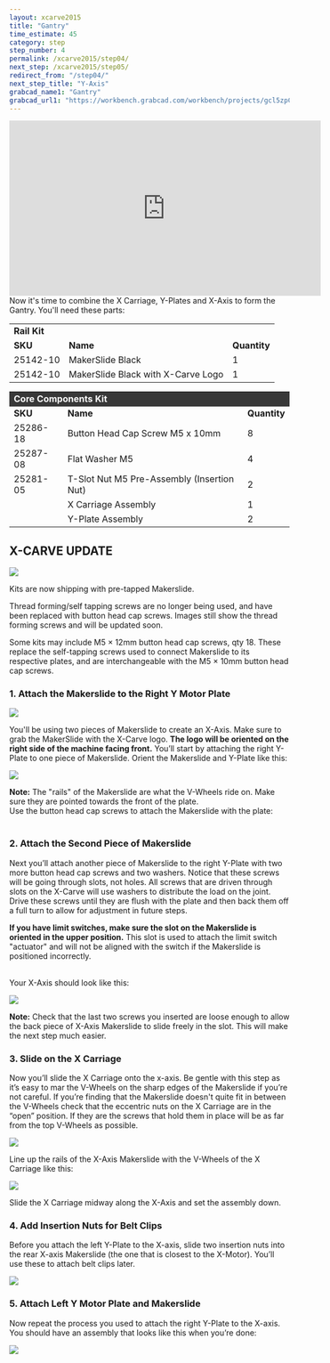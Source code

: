 ```yaml
---
layout: xcarve2015
title: "Gantry"
time_estimate: 45
category: step
step_number: 4
permalink: /xcarve2015/step04/
next_step: /xcarve2015/step05/
redirect_from: "/step04/"
next_step_title: "Y-Axis"
grabcad_name1: "Gantry"
grabcad_url1: "https://workbench.grabcad.com/workbench/projects/gcl5zpCuwqCXWLvYktLQBc-2IHvossNo37ycTOkzg6gREW#/space/gcvs_XeRNVzNkfG_tFTAMd0C2lBbCsLcagOxXb1Jlki0kT/link/125929"
---
```


<iframe width="560" height="315" src="https://www.youtube.com/embed/fSk9E95GFyQ" frameborder="0" allowfullscreen>
</iframe>
Now it's time to combine the X Carriage, Y-Plates and X-Axis to form the Gantry. You'll need these parts:

<table>
	<tr>
		<td colspan="3"><b>Rail Kit</b> </td>
	</tr>
	<tr>
		<td> <b><span class="caps">SKU</span></b> </td>
		<td> <b>Name</b> </td>
		<td> <b>Quantity</b> </td>
	</tr>
	<tr>
		<td> 25142-10 </td>
		<td> MakerSlide Black </td>
		<td> 1 </td>
	</tr>
	<tr>
		<td> 25142-10 </td>
		<td> MakerSlide Black with X-Carve Logo </td>
		<td> 1 </td>
	</tr>
</table>
<table>
	<tr>
		<td style="color:#fff;background: #383838;" colspan="3"><b>Core Components Kit</b> </td>
	</tr>
	<tr>
		<td> <b><span class="caps">SKU</span></b> </td>
		<td> <b>Name</b> </td>
		<td> <b>Quantity</b> </td>
	</tr>
	<tr>
		<td> 25286-18 </td>
		<td> Button Head Cap Screw M5 x 10mm </td>
		<td> 8 </td>
	</tr>
	<tr>
		<td> 25287-08 </td>
		<td> Flat Washer M5 </td>
		<td> 4 </td>
	</tr>
	<tr>
		<td> 25281-05 </td>
		<td> T-Slot Nut M5 Pre-Assembly (Insertion Nut) </td>
		<td> 2 </td>
	</tr>
	<tr>
		<td>   </td>
		<td> X Carriage Assembly </td>
		<td> 1 </td>
	</tr>
	<tr>
		<td>   </td>
		<td> Y-Plate Assembly </td>
		<td> 2 </td>
	</tr>
</table>

<div class="step-card">
<h2>
<strong>X-CARVE UPDATE</strong></h2>
 <img src="P1281540copy.JPG">

<p>
Kits are now shipping with pre-tapped Makerslide.</p>

<p>
Thread forming/self tapping screws are no longer being used, and have been replaced with button head cap screws. Images still show the thread forming screws and will be updated soon.</p>

<p>
Some kits may include M5 × 12mm button head cap screws, qty 18. These replace the self-tapping screws used to connect Makerslide to its respective plates, and are interchangeable with the M5 × 10mm button head cap screws.</p>

</div>
<h3 id="attach-makerslide">
1. Attach the Makerslide to the Right Y Motor Plate</h3>

![](https://dzevsq2emy08i.cloudfront.net/paperclip/project_instruction_image_uploaded_images/730/original/1329.jpg?1424543603)

You'll be using two pieces of Makerslide to create an X-Axis. Make sure to grab the MakerSlide with the X-Carve logo. **The logo will be oriented on the right side of the machine facing front.** You’ll start by attaching the right Y-Plate to one piece of Makerslide. Orient the Makerslide and Y-Plate like this:

![](https://dzevsq2emy08i.cloudfront.net/paperclip/project_instruction_image_uploaded_images/731/original/1336.jpg?1424543604)

<div class="note">
<i class="fa fa-hand-o-right"></i>
 <span class="note-text">
 <strong>Note:</strong> The "rails" of the Makerslide are what the V-Wheels ride on. Make sure they are pointed towards the front of the plate.
 </span>

</div>
Use the button head cap screws to attach the Makerslide with the plate:

<div class="row image-row"><img src="https://dzevsq2emy08i.cloudfront.net/paperclip/project_instruction_image_uploaded_images/732/original/1337.jpg?1424543605" class="thumbnail col-md-6" alt="" /> <img src="https://dzevsq2emy08i.cloudfront.net/paperclip/project_instruction_image_uploaded_images/733/original/1338.jpg?1424543606" class="thumbnail col-md-6" alt="" /> <img src="https://dzevsq2emy08i.cloudfront.net/paperclip/project_instruction_image_uploaded_images/734/original/1342.jpg?1424543607" class="thumbnail col-md-6" alt="" /> <img src="https://dzevsq2emy08i.cloudfront.net/paperclip/project_instruction_image_uploaded_images/735/original/1344.jpg?1424543608" class="thumbnail col-md-6" alt="" /></div>

<h3 id="second-makerslide">
2. Attach the Second Piece of Makerslide</h3>

Next you’ll attach another piece of Makerslide to the right Y-Plate with two more button head cap screws and two washers. Notice that these screws will be going through slots, not holes. All screws that are driven through slots on the X-Carve will use washers to distribute the load on the joint. Drive these screws until they are flush with the plate and then back them off a full turn to allow for adjustment in future steps.

<strong>If you have limit switches, make sure the slot on the Makerslide is oriented in the upper position.</strong> This slot is used to attach the limit switch "actuator" and will not be aligned with the switch if the Makerslide is positioned incorrectly.

<div class="row image-row"><img src="https://dzevsq2emy08i.cloudfront.net/paperclip/project_instruction_image_uploaded_images/736/original/1346.jpg?1424543838" class="thumbnail col-md-6" alt="" /> <img src="https://dzevsq2emy08i.cloudfront.net/paperclip/project_instruction_image_uploaded_images/737/original/1348.jpg?1424543839" class="thumbnail col-md-6" alt="" /> <img src="https://dzevsq2emy08i.cloudfront.net/paperclip/project_instruction_image_uploaded_images/738/original/1356.jpg?1424543840" class="thumbnail col-md-6" alt="" /> <img src="https://dzevsq2emy08i.cloudfront.net/paperclip/project_instruction_image_uploaded_images/739/original/1358.jpg?1424543841" class="thumbnail col-md-6" alt="" /></div>
Your X-Axis should look like this:

![](https://dzevsq2emy08i.cloudfront.net/paperclip/project_instruction_image_uploaded_images/740/original/1362.jpg?1424543842)

<div class="note">
<i class="fa fa-hand-o-right"></i>
 <span class="note-text">
 <strong>Note:</strong> Check that the last two screws you inserted are loose enough to allow the back piece of X-Axis Makerslide to slide freely in the slot. This will make the next step much easier.
 </span>

</div>
<h3 id="slide-on-x-carriage">
3. Slide on the X Carriage</h3>

Now you’ll slide the X Carriage onto the x-axis. Be gentle with this step as it’s easy to mar the V-Wheels on the sharp edges of the Makerslide if you’re not careful. If you’re finding that the Makerslide doesn't quite fit in between the V-Wheels check that the eccentric nuts on the X Carriage are in the “open” position. If they are the screws that hold them in place will be as far from the top V-Wheels as possible.

![](https://dzevsq2emy08i.cloudfront.net/paperclip/project_instruction_image_uploaded_images/743/original/0069.jpg?1424544268)

Line up the rails of the X-Axis Makerslide with the V-Wheels of the X Carriage like this:

![](https://dzevsq2emy08i.cloudfront.net/paperclip/project_instruction_image_uploaded_images/741/original/1371.jpg?1424543843)

Slide the X Carriage midway along the X-Axis and set the assembly down.

<h3 id="insertion-nuts">
4. Add Insertion Nuts for Belt Clips</h3>

Before you attach the left Y-Plate to the X-axis, slide two insertion nuts into the rear X-axis Makerslide (the one that is closest to the X-Motor). You’ll use these to attach belt clips later.

![](https://dzevsq2emy08i.cloudfront.net/paperclip/project_instruction_image_uploaded_images/742/original/1372.jpg?1424543844)

<h3 id="makerslide-left-y-plate">
5. Attach Left Y Motor Plate and Makerslide</h3>

Now repeat the process you used to attach the right Y-Plate to the X-axis. You should have an assembly that looks like this when you’re done:

![](https://dzevsq2emy08i.cloudfront.net/paperclip/project_instruction_image_uploaded_images/533/original/0957.jpg?1424361798)
